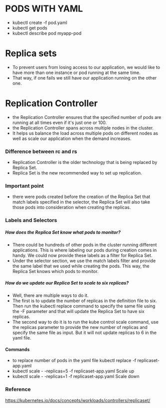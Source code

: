 # PODS WITH YAML

- kubectl create -f pod.yaml
- kubectl get pods
- kubectl describe pod myapp-pod


# Replica sets 
- To prevent users from losing access to our application, we would like to have more than one instance or pod running at the same time.
- That way, if one fails we still have our application running on the other one.

# Replication Controller
- the Replication Controller ensures that the specified number of pods are running at all times even if it's just one or 100.
- the Replication Controller spans across multiple nodes in the cluster.
- It helps us balance the load across multiple pods on different nodes as well as scale our application when the demand increases.

### Difference between rc and rs
- Replication Controller is the older technology that is being replaced by Replica Set.
- Replica Set is the new recommended way to set up replication.


### Important point
- there were pods created before the creation of the Replica Set that match labels specified in the selector, the Replica Set will also take those pods into consideration when creating the replicas.

### Labels and Selectors
##### How does the Replica Set know what pods to monitor?
- There could be hundreds of other pods in the cluster running different applications. This is where labeling our pods during creation comes in handy. We could now provide these labels as a filter for Replica Set.
- Under the selector section, we use the match labels filter and provide the same label that we used while creating the pods. This way, the Replica Set knows which pods to monitor.

##### How do we update our Replica Set to scale to six replicas?
- Well, there are multiple ways to do it.
- The first is to update the number of replicas in the definition file to six. Then run the kubectl replace command to specify the same file using the -F parameter
and that will update the Replica Set to have six replicas.
- The second way to do it is to run the kube control scale command, use the replicas parameter to provide the new number of replicas and specify the same file as input. But it will not update replicas to 6 in the yaml file.

#### Commands
- to replace number of pods in the yaml file kubectl replace -f replicaset-app.yaml
- kubectl scale - -replicas=5 -f replicaset-app.yaml   Scale up
- kubectl scale - -replicas=1 -f replicaset-app.yaml  Scale down

### Reference 
https://kubernetes.io/docs/concepts/workloads/controllers/replicaset/
